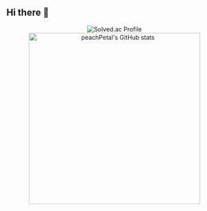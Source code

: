 ## Hi there 👋

<!--
**peachPetal/peachPetal** is a ✨ _special_ ✨ repository because its `README.md` (this file) appears on your GitHub profile.

Here are some ideas to get you started:

- 🔭 I’m currently working on ...
- 🌱 I’m currently learning ...
- 👯 I’m looking to collaborate on ...
- 🤔 I’m looking for help with ...
- 💬 Ask me about ...
- 📫 How to reach me: ...
- 😄 Pronouns: ...
- ⚡ Fun fact: ...
-->
<p align="center">
  <img src="http://mazassumnida.wtf/api/v2/generate_badge?boj=toneba" alt="Solved.ac Profile">
  <img src="https://github-readme-stats.vercel.app/api/top-langs/?username=peachPetal&layout=demo&theme=dark&width=400" alt="peachPetal's GitHub stats" width="400">
</p>

